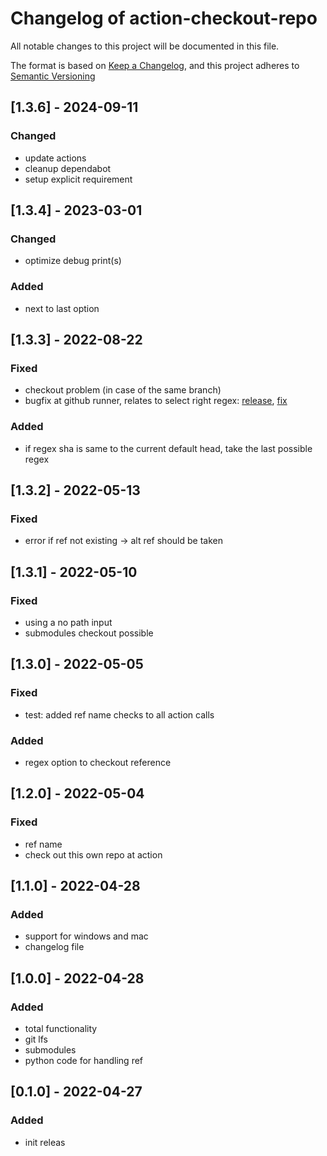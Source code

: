 # Changelog of action-checkout-repo
All notable changes to this project will be documented in this file.

The format is based on [Keep a Changelog](https://keepachangelog.com/en/1.0.0/),
and this project adheres to [Semantic Versioning](https://semver.org/spec/v2.0.0.html)

## [1.3.6] - 2024-09-11

### Changed
- update actions
- cleanup dependabot
- setup explicit requirement

## [1.3.4] - 2023-03-01

### Changed
- optimize debug print(s)

### Added
- next to last option

## [1.3.3] - 2022-08-22

### Fixed
- checkout problem (in case of the same branch)
- bugfix at github runner, relates to select right regex: [release](https://github.com/actions/runner/releases/tag/v2.295.0), [fix](https://github.com/actions/runner/pull/1794)

### Added 
- if regex sha is same to the current default head, take the last possible regex

## [1.3.2] - 2022-05-13

### Fixed
- error if ref not existing -> alt ref should be taken

## [1.3.1] - 2022-05-10

### Fixed
- using a no path input
- submodules checkout possible

## [1.3.0] - 2022-05-05

### Fixed
- test: added ref name checks to all action calls

### Added
- regex option to checkout reference
## [1.2.0] - 2022-05-04

### Fixed
- ref name
- check out this own repo at action

## [1.1.0] - 2022-04-28

### Added
- support for windows and mac
- changelog file

## [1.0.0] - 2022-04-28

### Added
- total functionality
 - git lfs
 - submodules
 - python code for handling ref

## [0.1.0] - 2022-04-27

### Added
- init releas